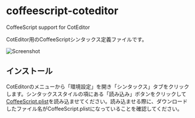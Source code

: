 coffeescript-coteditor
======================

CoffeeScript support for CotEditor

CotEditor用のCoffeeScriptシンタックス定義ファイルです。

![Screenshot](https://raw.github.com/iizukanao/coffeescript-coteditor/master/screenshot.png)

## インストール

CotEditorのメニューから「環境設定」を開き「シンタックス」タブをクリックします。シンタックススタイルの項にある「読み込み」ボタンをクリックして[CoffeeScript.plist](https://raw.github.com/iizukanao/coffeescript-coteditor/master/CoffeeScript.plist)を読み込ませてください。読み込ませる際に、ダウンロードしたファイル名がCoffeeScript.plistになっていることを確認してください。
